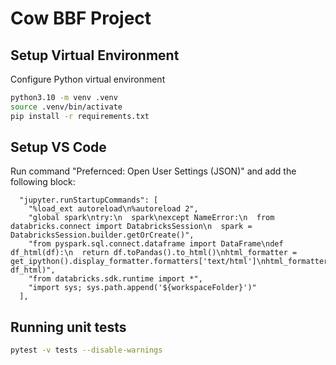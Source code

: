 # Cow BBF Project

## Setup Virtual Environment

Configure Python virtual environment

```sh
python3.10 -m venv .venv
source .venv/bin/activate
pip install -r requirements.txt
```


## Setup VS Code

Run command "Prefernced: Open User Settings (JSON)" and add the following block:

```
  "jupyter.runStartupCommands": [ 
    "%load_ext autoreload\n%autoreload 2",
    "global spark\ntry:\n  spark\nexcept NameError:\n  from databricks.connect import DatabricksSession\n  spark = DatabricksSession.builder.getOrCreate()",
    "from pyspark.sql.connect.dataframe import DataFrame\ndef df_html(df):\n  return df.toPandas().to_html()\nhtml_formatter = get_ipython().display_formatter.formatters['text/html']\nhtml_formatter.for_type(DataFrame, df_html)",
    "from databricks.sdk.runtime import *",
    "import sys; sys.path.append('${workspaceFolder}')"
  ],
```

## Running unit tests

```sh
pytest -v tests --disable-warnings
```
```
```